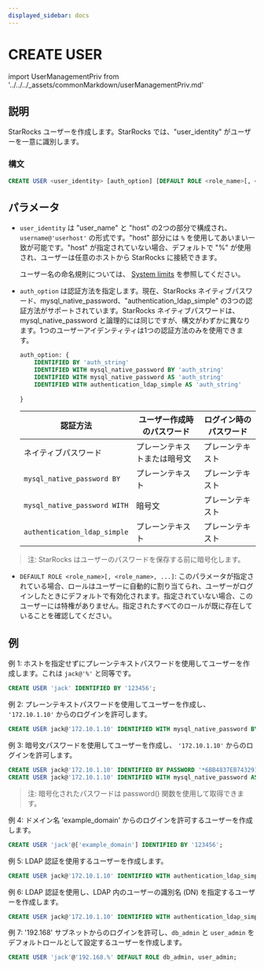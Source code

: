 ```yaml
---
displayed_sidebar: docs
---
```


# CREATE USER

import UserManagementPriv from '../../../_assets/commonMarkdown/userManagementPriv.md'

## 説明

StarRocks ユーザーを作成します。StarRocks では、"user_identity" がユーザーを一意に識別します。

<UserManagementPriv />

### 構文

```SQL
CREATE USER <user_identity> [auth_option] [DEFAULT ROLE <role_name>[, <role_name>, ...]]
```

## パラメータ

- `user_identity` は "user_name" と "host" の2つの部分で構成され、`username@'userhost'` の形式です。"host" 部分には `%` を使用してあいまい一致が可能です。"host" が指定されていない場合、デフォルトで "%" が使用され、ユーザーは任意のホストから StarRocks に接続できます。

  ユーザー名の命名規則については、 [System limits](../../System_limit.md) を参照してください。

- `auth_option` は認証方法を指定します。現在、StarRocks ネイティブパスワード、mysql_native_password、"authentication_ldap_simple" の3つの認証方法がサポートされています。StarRocks ネイティブパスワードは、mysql_native_password と論理的には同じですが、構文がわずかに異なります。1つのユーザーアイデンティティは1つの認証方法のみを使用できます。

    ```SQL
    auth_option: {
        IDENTIFIED BY 'auth_string'
        IDENTIFIED WITH mysql_native_password BY 'auth_string'
        IDENTIFIED WITH mysql_native_password AS 'auth_string'
        IDENTIFIED WITH authentication_ldap_simple AS 'auth_string'
        
    }
    ```

    | **認証方法**                 | **ユーザー作成時のパスワード** | **ログイン時のパスワード** |
    | ---------------------------- | ------------------------------ | ------------------------- |
    | ネイティブパスワード         | プレーンテキストまたは暗号文   | プレーンテキスト           |
    | `mysql_native_password BY`   | プレーンテキスト               | プレーンテキスト           |
    | `mysql_native_password WITH` | 暗号文                         | プレーンテキスト           |
    | `authentication_ldap_simple` | プレーンテキスト               | プレーンテキスト           |

> 注: StarRocks はユーザーのパスワードを保存する前に暗号化します。

- `DEFAULT ROLE <role_name>[, <role_name>, ...]`: このパラメータが指定されている場合、ロールはユーザーに自動的に割り当てられ、ユーザーがログインしたときにデフォルトで有効化されます。指定されていない場合、このユーザーには特権がありません。指定されたすべてのロールが既に存在していることを確認してください。

## 例

例 1: ホストを指定せずにプレーンテキストパスワードを使用してユーザーを作成します。これは `jack@'%'` と同等です。

```SQL
CREATE USER 'jack' IDENTIFIED BY '123456';
```

例 2: プレーンテキストパスワードを使用してユーザーを作成し、 `'172.10.1.10'` からのログインを許可します。

```SQL
CREATE USER jack@'172.10.1.10' IDENTIFIED WITH mysql_native_password BY '123456';
```

例 3: 暗号文パスワードを使用してユーザーを作成し、 `'172.10.1.10'` からのログインを許可します。

```SQL
CREATE USER jack@'172.10.1.10' IDENTIFIED BY PASSWORD '*6BB4837EB74329105EE4568DDA7DC67ED2CA2AD9';
CREATE USER jack@'172.10.1.10' IDENTIFIED WITH mysql_native_password AS '*6BB4837EB74329105EE4568DDA7DC67ED2CA2AD9';
```

> 注: 暗号化されたパスワードは password() 関数を使用して取得できます。

例 4: ドメイン名 'example_domain' からのログインを許可するユーザーを作成します。

```SQL
CREATE USER 'jack'@['example_domain'] IDENTIFIED BY '123456';
```

例 5: LDAP 認証を使用するユーザーを作成します。

```SQL
CREATE USER jack@'172.10.1.10' IDENTIFIED WITH authentication_ldap_simple;
```

例 6: LDAP 認証を使用し、LDAP 内のユーザーの識別名 (DN) を指定するユーザーを作成します。

```SQL
CREATE USER jack@'172.10.1.10' IDENTIFIED WITH authentication_ldap_simple AS 'uid=jack,ou=company,dc=example,dc=com';
```

例 7: '192.168' サブネットからのログインを許可し、`db_admin` と `user_admin` をデフォルトロールとして設定するユーザーを作成します。

```SQL
CREATE USER 'jack'@'192.168.%' DEFAULT ROLE db_admin, user_admin;
```